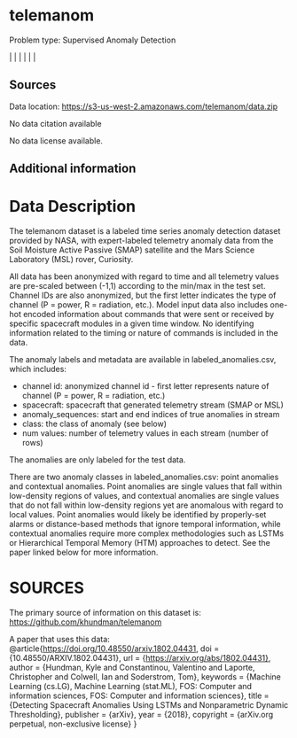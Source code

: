 # telemanom

Problem type: Supervised Anomaly Detection

|  |
|  |
|  |
## Sources

Data location: https://s3-us-west-2.amazonaws.com/telemanom/data.zip

No data citation available

No data license available.

## Additional information
# Data Description

The telemanom dataset is a labeled time series anomaly detection dataset provided by NASA, with expert-labeled telemetry anomaly data from the Soil Moisture Active Passive (SMAP) satellite and the Mars Science Laboratory (MSL) rover, Curiosity.

All data has been anonymized with regard to time and all telemetry values are pre-scaled between (-1,1) according to the min/max in the test set. Channel IDs are also anonymized, but the first letter indicates the type of channel (P = power, R = radiation, etc.). Model input data also includes one-hot encoded information about commands that were sent or received by specific spacecraft modules in a given time window. No identifying information related to the timing or nature of commands is included in the data.

The anomaly labels and metadata are available in labeled_anomalies.csv, which includes:

* channel id: anonymized channel id - first letter represents nature of channel (P = power, R = radiation, etc.)
* spacecraft: spacecraft that generated telemetry stream (SMAP or MSL)
* anomaly_sequences: start and end indices of true anomalies in stream
* class: the class of anomaly (see below)
* num values: number of telemetry values in each stream (number of rows)

The anomalies are only labeled for the test data.

There are two anomaly classes in labeled_anomalies.csv: point anomalies and contextual anomalies.  Point anomalies are single values that fall within low-density regions of values, and contextual anomalies are single values that do not fall within low-density regions yet are anomalous with regard to local values.   Point anomalies would likely be identified by properly-set alarms or distance-based methods that ignore temporal information, while contextual anomalies require more complex methodologies such as LSTMs or Hierarchical Temporal Memory (HTM) approaches to detect.  See the paper linked below for more information.

# SOURCES
The primary source of information on this dataset is: https://github.com/khundman/telemanom

A paper that uses this data:
@article{https://doi.org/10.48550/arxiv.1802.04431,
  doi = {10.48550/ARXIV.1802.04431},
  url = {https://arxiv.org/abs/1802.04431},
  author = {Hundman,  Kyle and Constantinou,  Valentino and Laporte,  Christopher and Colwell,  Ian and Soderstrom,  Tom},
  keywords = {Machine Learning (cs.LG),  Machine Learning (stat.ML),  FOS: Computer and information sciences,  FOS: Computer and information sciences},
  title = {Detecting Spacecraft Anomalies Using LSTMs and Nonparametric Dynamic Thresholding},
  publisher = {arXiv},
  year = {2018},
  copyright = {arXiv.org perpetual,  non-exclusive license}
}